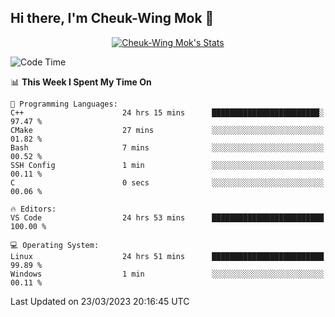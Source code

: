 ## Hi there, I'm Cheuk-Wing Mok 👋

<!--
**mozro0327/mozro0327** is a ✨ _special_ ✨ repository because its `README.md` (this file) appears on your GitHub profile.

Here are some ideas to get you started:

- 🔭 I’m currently working on ...
- 🌱 I’m currently learning ...
- 👯 I’m looking to collaborate on ...
- 🤔 I’m looking for help with ...
- 💬 Ask me about ...
- 📫 How to reach me: ...
- 😄 Pronouns: ...
- ⚡ Fun fact: ...
-->

<p align="center">
  <a href="https://github.com/mozro0327" class="rich-diff-level-one">
    <img src="https://github-readme-stats.vercel.app/api?username=mozro0327&title_color=333&text_color=777" alt="Cheuk-Wing Mok's Stats" >
    <!-- &hide=issues
    <img src="https://github-readme-stats.vercel.app/api?username=mozro0327&hide=issues&title_color=333&text_color=777" alt="Cheuk-Wing Mok's Stats" >
    -->
  </a>
</p>

<!--START_SECTION:waka-->
![Code Time](http://img.shields.io/badge/Code%20Time-1%2C321%20hrs%2028%20mins-blue)

📊 **This Week I Spent My Time On** 

```text
💬 Programming Languages: 
C++                      24 hrs 15 mins      ████████████████████████░   97.47 % 
CMake                    27 mins             ░░░░░░░░░░░░░░░░░░░░░░░░░   01.82 % 
Bash                     7 mins              ░░░░░░░░░░░░░░░░░░░░░░░░░   00.52 % 
SSH Config               1 min               ░░░░░░░░░░░░░░░░░░░░░░░░░   00.11 % 
C                        0 secs              ░░░░░░░░░░░░░░░░░░░░░░░░░   00.06 % 

🔥 Editors: 
VS Code                  24 hrs 53 mins      █████████████████████████   100.00 % 

💻 Operating System: 
Linux                    24 hrs 51 mins      █████████████████████████   99.89 % 
Windows                  1 min               ░░░░░░░░░░░░░░░░░░░░░░░░░   00.11 % 
```


 Last Updated on 23/03/2023 20:16:45 UTC
<!--END_SECTION:waka-->
